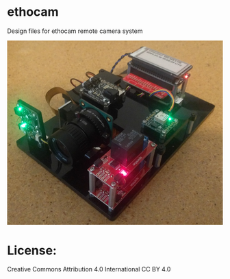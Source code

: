 # ethocam 
Design files for ethocam remote camera system

![screenshot_1](images/ethocam_electronics_package_v1.jpg)

# License: 
Creative Commons Attribution 4.0 International CC BY 4.0


